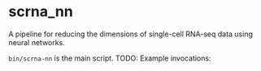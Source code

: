 # scrna_nn

A pipeline for reducing the dimensions of single-cell RNA-seq data using neural networks.

`bin/scrna-nn` is the main script. TODO: Example invocations:
